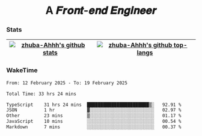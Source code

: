 <h1 align="center">A 𝑭𝒓𝒐𝒏𝒕-𝒆𝒏𝒅 𝑬𝒏𝒈𝒊𝒏𝒆𝒆𝒓</h1>

### Stats

| <a href="https://github.com/zhuba-Ahhh"><img align="center" src="https://github-readme-stats.vercel.app/api?username=zhuba-Ahhh&hide_title=true&hide_border=true&show_icons=trueline_height=21&text_color=000&icon_color=000&bg_color=0,ea6161,ffc64d,fffc4d,52fa5a&theme=graywhite" alt="zhuba-Ahhh's github stats" /> </a> | <a href="https://github.com/zhuba-Ahhh"><img align="center" src="https://github-readme-stats.vercel.app/api/top-langs/?username=zhuba-Ahhh&hide_title=true&hide_border=true&layout=compact&hide_border=true&show_icons=trueline_height=40&text_color=000&icon_color=000&bg_color=0,ea6161,ffc64d,fffc4d,52fa5a&theme=graywhite&langs_count=6" alt="zhuba-Ahhh's github top-langs"/> </a> |
| ------------- | ------------- |

### WakeTime

<!--START_SECTION:waka-->

```txt
From: 12 February 2025 - To: 19 February 2025

Total Time: 33 hrs 24 mins

TypeScript    31 hrs 24 mins  ███████████████████████▒░   92.91 %
JSON          1 hr            ▓░░░░░░░░░░░░░░░░░░░░░░░░   02.97 %
Other         23 mins         ▒░░░░░░░░░░░░░░░░░░░░░░░░   01.17 %
JavaScript    10 mins         ░░░░░░░░░░░░░░░░░░░░░░░░░   00.54 %
Markdown      7 mins          ░░░░░░░░░░░░░░░░░░░░░░░░░   00.37 %
```

<!--END_SECTION:waka-->
